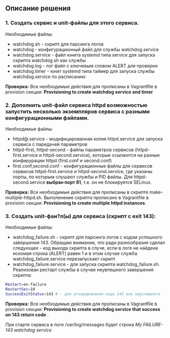 ## Описание решения


### 1. Создать сервис и unit-файлы для этого сервиса.
Необходимые файлы:
- watchdog.sh - скрипт для парсинга логов
- watchdog - конфигурационный файл для службы watchdog.service
- watchdog.service - файл юнита systemd типа service для запуска скрипта watchdog.sh как службы
- watchdog.log - лог файл с ключевым словом ALERT для проверки
- watchdog.timer - юнит systemd типа таймер для запуска службы watchdog.service по расписанию

__Проверка:__
Все необходимые действия для прописаны в Vagrantfile в provision секции: __Provisioning to create watchdog service and timer__ 

### 2. Дополнить unit-файл сервиса httpd возможностью запустить несколько экземпляров сервиса с разными конфигурационными файлами.
Необходимые файлы:
- httpd@.service - модифицированная копия httpd.service для запуска сервиса с паредачей параметров
- httpd-first, httpd-second - файлы параметров сервисов (httpd-first.service и httpd-second.service), которые ссылаются на разные конфирурации httpd (first.conf и second.conf)
- first.conf,second.conf - конфигурационные файлы для сервисов сервисов httpd-first.service и httpd-second.service, где указаны порты, по которым слушают службы и PID файлы. Для httpd-second.service __выбран порт 81__, т.е. он не блокируется SELinux.  
  
 __Проверка:__
Все необходимые действия для прописаны в скрипте make-multiple-httpd.sh. Выполенение скрипта прописано в Vagrantfile в provision секции: __Provisioning to create multiple httpd instances__.

### 3. Создать unit-фаи?л(ы) для сервиса (скрипт с exit 143):
Необходимые файлы:
- watchdog_failure.sh - скрипт для парсинга логов c кодом успешного завершения 143. Обращаю внимание, что ради разнообразия сделал следующее - код выхода скрипта в случе, если в логе не найдена искомая строка (ALERT) равен 1 и в этом случае служба watchdog_failure.service перезапускает скрипт
- watchdog_failure.service - для запуска скрипта watchdog_failure.sh. Реализован рестарт службы в случае неувпешного завершения скрипта:
```sh
Restart=on-failure
RestartSec=10
SuccessExitStatus=143 # - для игнорирования кода 143 как неуспешного
```
__Проверка:__
Все необходимые действия для прописаны в Vagrantfile в provision секции: __Provisioning to create watchdog service that success on 143 return code__ .  

При старте сервиса в логе /var/log/messages будет строка _My FAILURE-143 watchdog service_
